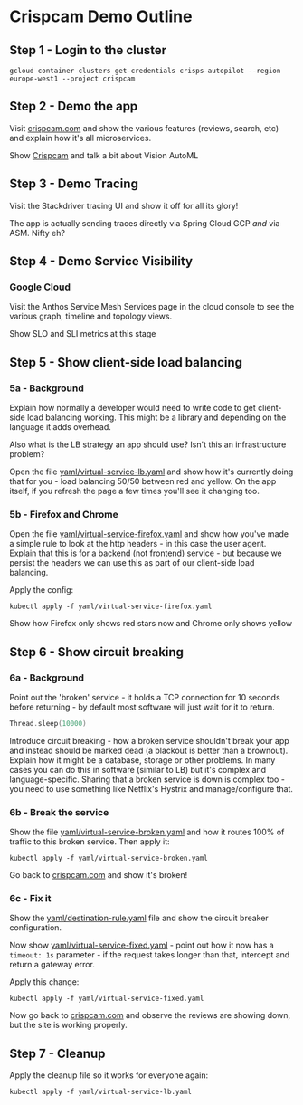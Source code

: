 # Crispcam Demo Outline

## Step 1 - Login to the cluster

```
gcloud container clusters get-credentials crisps-autopilot --region europe-west1 --project crispcam
```

## Step 2 - Demo the app

Visit [crispcam.com](https://crispcam.com) and show the various features (reviews, search, etc) and explain how it's all microservices.

Show [Crispcam](https://crispcam.com/crispcam) and talk a bit about Vision AutoML

## Step 3 - Demo Tracing

Visit the Stackdriver tracing UI and show it off for all its glory!

The app is actually sending traces directly via Spring Cloud GCP _and_ via ASM. Nifty eh?

## Step 4 - Demo Service Visibility

### Google Cloud

Visit the Anthos Service Mesh Services page in the cloud console to see the various graph, timeline and topology views.

Show SLO and SLI metrics at this stage

## Step 5 - Show client-side load balancing

### 5a - Background

Explain how normally a developer would need to write code to get client-side load balancing working. This might be a library and depending on the language it adds overhead.

Also what is the LB strategy an app should use? Isn't this an infrastructure problem?

Open the file [yaml/virtual-service-lb.yaml](yaml/virtual-service-lb.yaml) and show how it's currently doing that for you - load balancing 50/50 between red and yellow. On the app itself, if you refresh the page a few times you'll see it changing too.

### 5b - Firefox and Chrome

Open the file [yaml/virtual-service-firefox.yaml](yaml/virtual-service-firefox.yaml) and show how you've made a simple rule to look at the http headers - in this case the user agent. Explain that this is for a backend (not frontend) service - but because we persist the headers we can use this as part of our client-side load balancing.

Apply the config:

```
kubectl apply -f yaml/virtual-service-firefox.yaml
```

Show how Firefox only shows red stars now and Chrome only shows yellow

## Step 6 - Show circuit breaking

### 6a - Background

Point out the 'broken' service - it holds a TCP connection for 10 seconds before returning - by default most software will just wait for it to return.

```kotlin
Thread.sleep(10000)
```

Introduce circuit breaking - how a broken service shouldn't break your app and instead should be marked dead (a blackout is better than a brownout). Explain how it might be a database, storage or other problems. In many cases you can do this in software (similar to LB) but it's complex and language-specific. Sharing that a broken service is down is complex too - you need to use something like Netflix's Hystrix and manage/configure that.

### 6b - Break the service

Show the file [yaml/virtual-service-broken.yaml](yaml/virtual-service-broken.yaml) and how it routes 100% of traffic to this broken service. Then apply it:

```
kubectl apply -f yaml/virtual-service-broken.yaml
```

Go back to [crispcam.com](https://crispcam.com) and show it's broken!

### 6c - Fix it

Show the [yaml/destination-rule.yaml](yaml/destination-rule.yaml) file and show the circuit breaker configuration.

Now show [yaml/virtual-service-fixed.yaml](yaml/virtual-service-fixed.yaml) - point out how it now has a `timeout: 1s` parameter - if the request takes longer than that, intercept and return a gateway error.

Apply this change:

```
kubectl apply -f yaml/virtual-service-fixed.yaml
```

Now go back to [crispcam.com](https://crispcam.com) and observe the reviews are showing down, but the site is working properly.

## Step 7 - Cleanup

Apply the cleanup file so it works for everyone again:

```
kubectl apply -f yaml/virtual-service-lb.yaml
```
